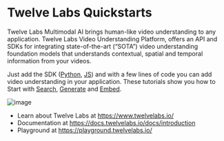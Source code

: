# Twelve Labs Quickstarts
Twelve Labs Multimodal AI brings human-like video understanding to any application. Twelve Labs Video Understanding Platform, offers an API and SDKs for integrating state-of-the-art (“SOTA”) video understanding foundation models that understands contextual, spatial and temporal information from your videos.

Just add the SDK ([Python](https://github.com/twelvelabs-io/twelvelabs-python), [JS](https://github.com/twelvelabs-io/twelvelabs-js)) and with a few lines of code you can add video understanding in your application. These tutorials show you how to Start with [Search](https://github.com/manish-tl/twelvelabs-cookbook/blob/main/quickstarts/TwelveLabs_Quickstart_Search.ipynb), [Generate](https://github.com/manish-tl/twelvelabs-cookbook/blob/main/quickstarts/TwelveLabs_Quickstart_Generate.ipynb) and [Embed](https://github.com/manish-tl/twelvelabs-cookbook/blob/main/quickstarts/TwelveLabs_Quickstart_Embeddings.ipynb).


![image](https://github.com/manish-tl/twelvelabs-cookbook/assets/168238935/630ae2b5-c979-4394-b56e-0e55a373a80c)


* Learn about Twelve Labs at https://www.twelvelabs.io/
* Documentation at https://docs.twelvelabs.io/docs/introduction
* Playground at https://playground.twelvelabs.io/
